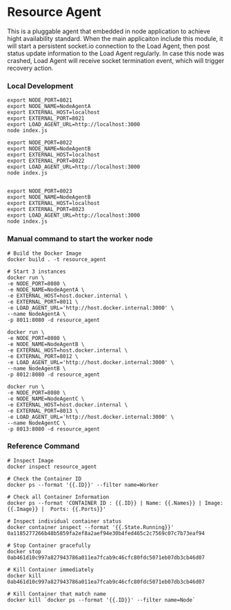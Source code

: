 # Resource Agent
This is a pluggable agent that embedded in node application to achieve hight availability standard. When the main applicaiton include this module, it will start a persistent socket.io connection to the Load Agent, then post status update information to the Load Agent regularly. In case this node was crashed, Load Agent will receive socket termination event, which will trigger recovery action.


### Local Development
```
export NODE_PORT=8021
export NODE_NAME=NodeAgentA
export EXTERNAL_HOST=localhost
export EXTERNAL_PORT=8021
export LOAD_AGENT_URL=http://localhost:3000
node index.js 

export NODE_PORT=8022
export NODE_NAME=NodeAgentB
export EXTERNAL_HOST=localhost
export EXTERNAL_PORT=8022
export LOAD_AGENT_URL=http://localhost:3000
node index.js 


export NODE_PORT=8023
export NODE_NAME=NodeAgentB
export EXTERNAL_HOST=localhost
export EXTERNAL_PORT=8023
export LOAD_AGENT_URL=http://localhost:3000
node index.js 
```

### Manual command to start the worker node
```
# Build the Docker Image
docker build . -t resource_agent

# Start 3 instances
docker run \
-e NODE_PORT=8080 \
-e NODE_NAME=NodeAgentA \
-e EXTERNAL_HOST=host.docker.internal \
-e EXTERNAL_PORT=8011 \
-e LOAD_AGENT_URL='http://host.docker.internal:3000' \
--name NodeAgentA \
-p 8011:8080 -d resource_agent

docker run \
-e NODE_PORT=8080 \
-e NODE_NAME=NodeAgentB \
-e EXTERNAL_HOST=host.docker.internal \
-e EXTERNAL_PORT=8012 \
-e LOAD_AGENT_URL='http://host.docker.internal:3000' \
--name NodeAgentB \
-p 8012:8080 -d resource_agent

docker run \
-e NODE_PORT=8080 \
-e NODE_NAME=NodeAgentC \
-e EXTERNAL_HOST=host.docker.internal \
-e EXTERNAL_PORT=8013 \
-e LOAD_AGENT_URL='http://host.docker.internal:3000' \
--name NodeAgentC \
-p 8013:8080 -d resource_agent
```

### Reference Command
```
# Inspect Image
docker inspect resource_agent

# Check the Container ID
docker ps --format '{{.ID}}' --filter name=Worker

# Check all Container Information
docker ps --format 'CONTAINER ID : {{.ID}} | Name: {{.Names}} | Image:  {{.Image}} |  Ports: {{.Ports}}'

# Inspect individual container status
docker container inspect --format '{{.State.Running}}' 0a1185277266b48b5859fa2ef8a2aef94e30b4fed465c2c7569c07c7b73eaf94

# Stop Container gracefully
docker stop 0ab461d10c997a827943786a011ea7fcab9c46cfc80fdc5071eb07db3cb46d07

# Kill Container immediately
docker kill 0ab461d10c997a827943786a011ea7fcab9c46cfc80fdc5071eb07db3cb46d07

# Kill Container that match name
docker kill `docker ps --format '{{.ID}}' --filter name=Node`
```